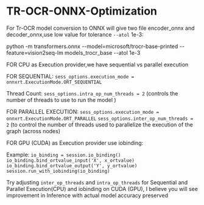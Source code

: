 # TR-OCR-ONNX-Optimization

For Tr-OCR model conversion to ONNX will give two file encoder_onnx and decoder_onnx,use low value for tolerance `--atol` 1e-3:

python -m transformers.onnx --model=microsoft/trocr-base-printed  --feature=vision2seq-lm models_trocr_base --atol 1e-3


FOR CPU as Execution provider,we have sequential vs parallel execution

FOR SEQUENTIAL:
 `sess_options.execution_mode = onnxrt.ExecutionMode.ORT_SEQUENTIAL`
 
Thread Count:
 `sess_options.intra_op_num_threads = 2` (controls the number of threads to use to run the model )

FOR PARALLEL EXECUTION:
`sess_options.execution_mode = onnxrt.ExecutionMode.ORT_PARALLEL`
`sess_options.inter_op_num_threads = 2` (to control the number of threads used to parallelize the execution of the graph (across nodes)

FOR GPU (CUDA) as Execution provider use iobinding:

Example:
`io_binding = session.io_binding()
io_binding.bind_ortvalue_input('X', x_ortvalue)
io_binding.bind_ortvalue_output('Y', y_ortvalue)
session.run_with_iobinding(io_binding)`

Try adjusting `inter_op_threads` and `intra_op_threads` for Sequential and Parallel Execution(CPU) and iobinding on CUDA (GPU), I believe you will see improvement in Inference with actual model accuracy preserved





